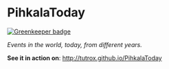 # PihkalaToday

[![Greenkeeper badge](https://badges.greenkeeper.io/Tutrox/PihkalaToday.svg)](https://greenkeeper.io/)

*Events in the world, today, from different years.*

**See it in action on**: http://tutrox.github.io/PihkalaToday
